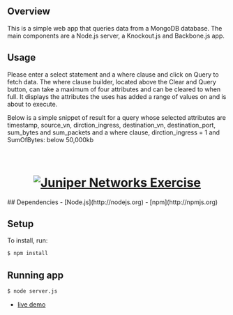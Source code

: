 ## Overview
This is a simple web app that queries data from a MongoDB database. The main components are a Node.js server, a Knockout.js and Backbone.js app.

## Usage
Please enter a select statement and a where clause and click on Query to fetch data. 
The where clause builder, located above the Clear and Query button, can take a maximum of four attributes and can be cleared to when full. It displays the attributes the uses has added a range of values on and is about to execute.

Below is a simple snippet of result for a query whose selected attributes are timestamp, source_vn, dirction_ingress, destination_vn, destination_port, sum_bytes and sum_packets and a where clause, dirction_ingress = 1 and SumOfBytes: below 50,000kb 

<h1 align="center">
  <br>
  <a href="http://juniper-yohannes.herokuapp.com"><img src="https://raw.githubusercontent.com/slimfire/personal-website/master/juniper1.png" alt="Juniper Networks Exercise"></a>
  <br>
</h1>
## Dependencies
- [Node.js](http://nodejs.org)
- [npm](http://npmjs.org)

## Setup
To install, run:

```bash
$ npm install
```

## Running app
```bash
$ node server.js
```
- [live demo](http://juniper-yohannes.herokuapp.com)